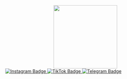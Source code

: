 <div id="header" align="center">
  <img src="https://media.giphy.com/media/UOA7c30OGV7jgBye3U/giphy.gif" width="200"/>
</div>

<div id="badges">
  <a href="https://instagram.com/vol.sib">
    <img src="https://img.shields.io/badge/Instagram-orange?style=for-the-badge&logo=instagram&logoColor=white" alt="Instagram Badge"/>
  </a>
  <a href="https://www.tiktok.com/@volsib">
    <img src="https://img.shields.io/badge/TikTok-red?style=for-the-badge&logo=tiktok&logoColor=white" alt="TikTok Badge"/>
  </a>
  <a href="https://t.me/VolSib">
    <img src="https://img.shields.io/badge/Telegram-blue?style=for-the-badge&logo=telegram&logoColor=white" alt="Telegram Badge"/>
  </a>
</div>

